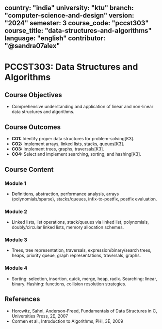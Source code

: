 country: "india"
university: "ktu"
branch: "computer-science-and-design"
version: "2024"
semester: 3
course_code: "pccst303"
course_title: "data-structures-and-algorithms"
language: "english"
contributor: "@sandra07alex"
---

# PCCST303: Data Structures and Algorithms

## Course Objectives
* Comprehensive understanding and application of linear and non-linear data structures and algorithms.

## Course Outcomes
* **CO1:** Identify proper data structures for problem-solving[K3].
* **CO2:** Implement arrays, linked lists, stacks, queues[K3].
* **CO3:** Implement trees, graphs, traversals[K3].
* **CO4:** Select and implement searching, sorting, and hashing[K3].

## Course Content

### Module 1
* Definitions, abstraction, performance analysis, arrays (polynomials/sparse), stacks/queues, infix-to-postfix, postfix evaluation.

### Module 2
* Linked lists, list operations, stack/queues via linked list, polynomials, doubly/circular linked lists, memory allocation schemes.

### Module 3
* Trees, tree representation, traversals, expression/binary/search trees, heaps, priority queue, graph representations, traversals, graphs.

### Module 4
* Sorting: selection, insertion, quick, merge, heap, radix. Searching: linear, binary. Hashing: functions, collision resolution strategies.

## References
- Horowitz, Sahni, Anderson-Freed, Fundamentals of Data Structures in C, Universities Press, 2E, 2007
- Cormen et al., Introduction to Algorithms, PHI, 3E, 2009

